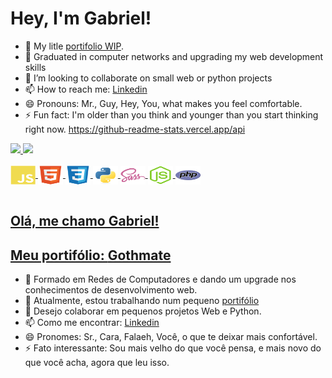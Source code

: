 # Hey, I'm Gabriel!

- 🔭 My litle <a href="https://gothmate.github.io/gothmate_portifolio/" target="_blank">portifolio WIP</a>.
- 🌱 Graduated in computer networks and upgrading my web development skills
- 👯 I’m looking to collaborate on small web or python projects
- 📫 How to reach me: <a href="https://www.linkedin.com/in/gabriel-correia-dev/">Linkedin</a>
- 😄 Pronouns: Mr., Guy, Hey, You, what makes you feel comfortable.
- ⚡ Fun fact: I'm older than you think and younger than you start thinking right now.
https://github-readme-stats.vercel.app/api
<div>
  <a href="https://github.com/gothmate">
  <img height="180em" src="https://github-readme-stats.vercel.app/api?username=gothmate&show_icons=true&theme=dark&include_all_commits=true&count_private=true">
  <img height="180em" src="https://github-readme-stats.vercel.app/api/top-langs/?username=gothmate&layout=compact&langs_count=16&theme=dark"/>
</div>
  
<div style="display: inline_block"><br>
  <img align="center" alt="Js" height="30" width="40" src="https://raw.githubusercontent.com/devicons/devicon/master/icons/javascript/javascript-plain.svg">
  <img align="center" alt="HTML" height="30" width="40" src="https://raw.githubusercontent.com/devicons/devicon/master/icons/html5/html5-original.svg">
  <img align="center" alt="CSS" height="30" width="40" src="https://raw.githubusercontent.com/devicons/devicon/master/icons/css3/css3-original.svg">
  <img align="center" alt="Python" height="30" width="40" src="https://raw.githubusercontent.com/devicons/devicon/master/icons/python/python-original.svg">
  <img align="center" alt="sass" height="30" width="40" src="https://raw.githubusercontent.com/devicons/devicon/master/icons/sass/sass-original.svg">
  <img align="center" alt="node" height="30" width="40" src="https://raw.githubusercontent.com/devicons/devicon/master/icons/nodejs/nodejs-plain.svg">
  <img align="center" alt="CSS" height="30" width="40" src="https://raw.githubusercontent.com/devicons/devicon/master/icons/php/php-original.svg">
</div>
<br>  
  
## Olá, me chamo Gabriel!
  ## Meu portifólio: <a href="https://gothmate.000webhostapp.com" target="_blank">Gothmate</a>
  
 - 🌱 Formado em Redes de Computadores e dando um upgrade nos conhecimentos de desenvolvimento web.
 - 🔭 Atualmente, estou trabalhando num pequeno <a href="https://gothmate.github.io/gothmate_portifolio/" target="_blank">portifólio</a>
 - 👯 Desejo colaborar em pequenos projetos Web e Python.
 - 📫 Como me encontrar: <a href="https://www.linkedin.com/in/gabriel-correia-dev/">Linkedin</a> 
 - 😄 Pronomes: Sr., Cara, Falaeh, Você, o que te deixar mais confortável.
 - ⚡ Fato interessante: Sou mais velho do que você pensa, e mais novo do que você acha, agora que leu isso.
